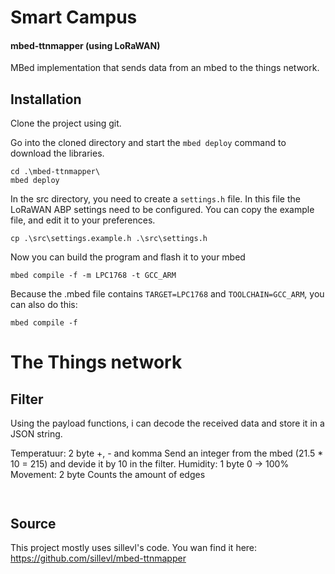 # Smart Campus

#### mbed-ttnmapper (using LoRaWAN)
MBed implementation that sends data from an mbed to the things network.

## Installation

Clone the project using git.

Go into the cloned directory and start the `mbed deploy` command to download the libraries.
```
cd .\mbed-ttnmapper\
mbed deploy
```

In the src directory, you need to create a `settings.h` file. In this file
the LoRaWAN ABP settings need to be configured. You can copy
the example file, and edit it to your preferences.

```
cp .\src\settings.example.h .\src\settings.h
```

Now you can build the program and flash it to your mbed
```
mbed compile -f -m LPC1768 -t GCC_ARM
```
Because the .mbed file contains `TARGET=LPC1768` and `TOOLCHAIN=GCC_ARM`, you can also do this:

```
mbed compile -f
```

# The Things network

## Filter
<!-- Decoder -->
Using the payload functions, i can decode the received data and store it in a JSON string.

Temperatuur:    2 byte      +, - and komma
                            Send an integer from the mbed (21.5 * 10 = 215) and devide it by 10 in the filter.
Humidity:       1 byte      0 -> 100%
Movement:       2 byte      Counts the amount of edges

```


```

## Source

This project mostly uses sillevl's code.
You wan find it here:
https://github.com/sillevl/mbed-ttnmapper
